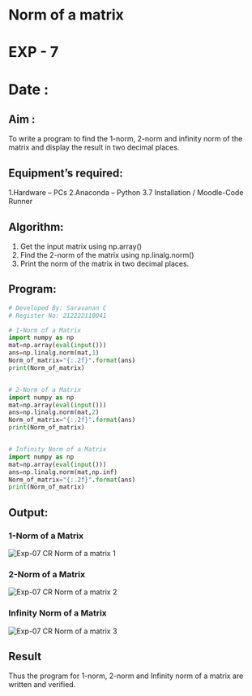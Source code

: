 # Norm of a matrix
# EXP - 7 
# Date : 
## Aim :
To write a program to find the 1-norm, 2-norm and infinity norm of the matrix and display the result in two decimal places.
## Equipment’s required:
1.Hardware – PCs
2.Anaconda – Python 3.7 Installation / Moodle-Code Runner
## Algorithm:
1. Get the input matrix using np.array()   
2. Find the 2-norm of the matrix using np.linalg.norm()
3. Print the norm of the matrix in two decimal places.

## Program:
```Python
# Developed By: Saravanan C 
# Register No: 212222110041

# 1-Norm of a Matrix
import numpy as np
mat=np.array(eval(input()))
ans=np.linalg.norm(mat,1)
Norm_of_matrix="{:.2f}".format(ans)
print(Norm_of_matrix)


# 2-Norm of a Matrix
import numpy as np 
mat=np.array(eval(input()))
ans=np.linalg.norm(mat,2)
Norm_of_matrix="{:.2f}".format(ans)
print(Norm_of_matrix)


# Infinity Norm of a Matrix
import numpy as np
mat=np.array(eval(input()))
ans=np.linalg.norm(mat,np.inf)
Norm_of_matrix="{:.2f}".format(ans)
print(Norm_of_matrix)

```
## Output:
### 1-Norm of a Matrix
![Exp-07 CR Norm of a matrix 1](https://github.com/user-attachments/assets/04c5a8d0-1256-4ee2-8a8a-23878dfb3dc3)
### 2-Norm of a Matrix
![Exp-07 CR Norm of a matrix 2](https://github.com/user-attachments/assets/fb798e8f-5a1d-4f93-893e-0b2283c05119)
### Infinity Norm of a Matrix
![Exp-07 CR Norm of a matrix 3](https://github.com/user-attachments/assets/e53aa65a-cd1b-4c3d-b1bb-5307a8dd4344)
## Result
Thus the program for 1-norm, 2-norm and Infinity norm of a matrix are written and verified.
